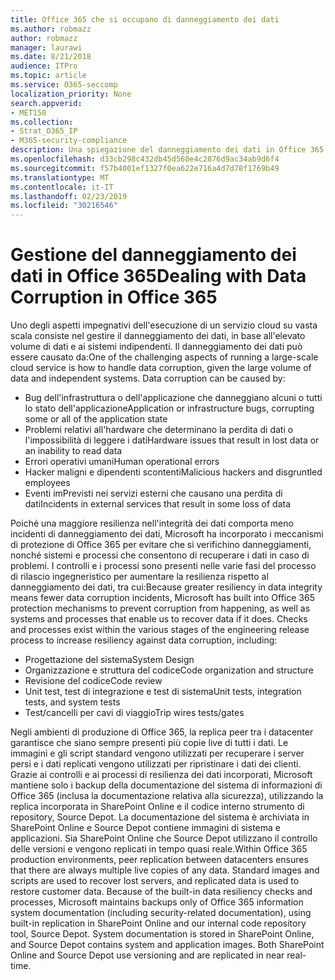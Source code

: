 ```yaml
---
title: Office 365 che si occupano di danneggiamento dei dati
ms.author: robmazz
author: robmazz
manager: laurawi
ms.date: 8/21/2018
audience: ITPro
ms.topic: article
ms.service: O365-seccomp
localization_priority: None
search.appverid:
- MET150
ms.collection:
- Strat_O365_IP
- M365-security-compliance
description: Una spiegazione del danneggiamento dei dati in Office 365 e gli sforzi di prevenzione e ripristino di Microsoft.
ms.openlocfilehash: d33cb298c432db45d560e4c2876d9ac34ab9d6f4
ms.sourcegitcommit: f57b4001ef1327f0ea622e716a4d7d78f1769b49
ms.translationtype: MT
ms.contentlocale: it-IT
ms.lasthandoff: 02/23/2019
ms.locfileid: "30216546"
---
```

# <a name="dealing-with-data-corruption-in-office-365"></a><span data-ttu-id="71827-103">Gestione del danneggiamento dei dati in Office 365</span><span class="sxs-lookup"><span data-stu-id="71827-103">Dealing with Data Corruption in Office 365</span></span>

<span data-ttu-id="71827-p101">Uno degli aspetti impegnativi dell'esecuzione di un servizio cloud su vasta scala consiste nel gestire il danneggiamento dei dati, in base all'elevato volume di dati e ai sistemi indipendenti. Il danneggiamento dei dati può essere causato da:</span><span class="sxs-lookup"><span data-stu-id="71827-p101">One of the challenging aspects of running a large-scale cloud service is how to handle data corruption, given the large volume of data and independent systems. Data corruption can be caused by:</span></span>
- <span data-ttu-id="71827-106">Bug dell'infrastruttura o dell'applicazione che danneggiano alcuni o tutti lo stato dell'applicazione</span><span class="sxs-lookup"><span data-stu-id="71827-106">Application or infrastructure bugs, corrupting some or all of the application state</span></span> 
- <span data-ttu-id="71827-107">Problemi relativi all'hardware che determinano la perdita di dati o l'impossibilità di leggere i dati</span><span class="sxs-lookup"><span data-stu-id="71827-107">Hardware issues that result in lost data or an inability to read data</span></span> 
- <span data-ttu-id="71827-108">Errori operativi umani</span><span class="sxs-lookup"><span data-stu-id="71827-108">Human operational errors</span></span> 
- <span data-ttu-id="71827-109">Hacker maligni e dipendenti scontenti</span><span class="sxs-lookup"><span data-stu-id="71827-109">Malicious hackers and disgruntled employees</span></span> 
- <span data-ttu-id="71827-110">Eventi imPrevisti nei servizi esterni che causano una perdita di dati</span><span class="sxs-lookup"><span data-stu-id="71827-110">Incidents in external services that result in some loss of data</span></span> 

<span data-ttu-id="71827-p102">Poiché una maggiore resilienza nell'integrità dei dati comporta meno incidenti di danneggiamento dei dati, Microsoft ha incorporato i meccanismi di protezione di Office 365 per evitare che si verifichino danneggiamenti, nonché sistemi e processi che consentono di recuperare i dati in caso di problemi. I controlli e i processi sono presenti nelle varie fasi del processo di rilascio ingegneristico per aumentare la resilienza rispetto al danneggiamento dei dati, tra cui:</span><span class="sxs-lookup"><span data-stu-id="71827-p102">Because greater resiliency in data integrity means fewer data corruption incidents, Microsoft has built into Office 365 protection mechanisms to prevent corruption from happening, as well as systems and processes that enable us to recover data if it does. Checks and processes exist within the various stages of the engineering release process to increase resiliency against data corruption, including:</span></span>
- <span data-ttu-id="71827-113">Progettazione del sistema</span><span class="sxs-lookup"><span data-stu-id="71827-113">System Design</span></span>
- <span data-ttu-id="71827-114">Organizzazione e struttura del codice</span><span class="sxs-lookup"><span data-stu-id="71827-114">Code organization and structure</span></span> 
- <span data-ttu-id="71827-115">Revisione del codice</span><span class="sxs-lookup"><span data-stu-id="71827-115">Code review</span></span> 
- <span data-ttu-id="71827-116">Unit test, test di integrazione e test di sistema</span><span class="sxs-lookup"><span data-stu-id="71827-116">Unit tests, integration tests, and system tests</span></span>
- <span data-ttu-id="71827-117">Test/cancelli per cavi di viaggio</span><span class="sxs-lookup"><span data-stu-id="71827-117">Trip wires tests/gates</span></span> 

<span data-ttu-id="71827-p103">Negli ambienti di produzione di Office 365, la replica peer tra i datacenter garantisce che siano sempre presenti più copie live di tutti i dati. Le immagini e gli script standard vengono utilizzati per recuperare i server persi e i dati replicati vengono utilizzati per ripristinare i dati dei clienti. Grazie ai controlli e ai processi di resilienza dei dati incorporati, Microsoft mantiene solo i backup della documentazione del sistema di informazioni di Office 365 (inclusa la documentazione relativa alla sicurezza), utilizzando la replica incorporata in SharePoint Online e il codice interno strumento di repository, Source Depot. La documentazione del sistema è archiviata in SharePoint Online e Source Depot contiene immagini di sistema e applicazioni. Sia SharePoint Online che Source Depot utilizzano il controllo delle versioni e vengono replicati in tempo quasi reale.</span><span class="sxs-lookup"><span data-stu-id="71827-p103">Within Office 365 production environments, peer replication between datacenters ensures that there are always multiple live copies of any data. Standard images and scripts are used to recover lost servers, and replicated data is used to restore customer data. Because of the built-in data resiliency checks and processes, Microsoft maintains backups only of Office 365 information system documentation (including security-related documentation), using built-in replication in SharePoint Online and our internal code repository tool, Source Depot. System documentation is stored in SharePoint Online, and Source Depot contains system and application images. Both SharePoint Online and Source Depot use versioning and are replicated in near real-time.</span></span> 
